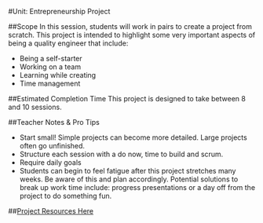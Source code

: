 #Unit: Entrepreneurship Project

##Scope
In this session, students will work in pairs to create a project from scratch. This project is intended to highlight some very important aspects of being a quality engineer that include:

* Being a self-starter
* Working on a team
* Learning while creating
* Time management

##Estimated Completion Time
This project is designed to take between 8 and 10 sessions.

##Teacher Notes & Pro Tips
* Start small! Simple projects can become more detailed. Large projects often go unfinished.
* Structure each session with a do now, time to build and scrum.
* Require daily goals
* Students can begin to feel fatigue after this project stretches many weeks. Be aware of this and plan accordingly. Potential solutions to break up work time include: progress presentations or a day off from the project to do something fun. 

##[Project Resources Here](https://drive.google.com/drive/folders/0B2BqRzBMPGfxMGpZQkRVeGpKOXc?usp=sharing)






